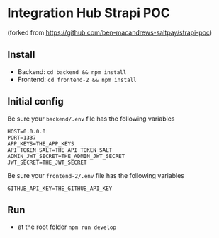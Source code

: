 # Integration Hub Strapi POC

(forked from https://github.com/ben-macandrews-saltpay/strapi-poc)

## Install

- Backend: `cd backend && npm install`
- Frontend: `cd frontend-2 && npm install`

## Initial config

Be sure your `backend/.env` file has the following variables

```
HOST=0.0.0.0
PORT=1337
APP_KEYS=THE_APP_KEYS
API_TOKEN_SALT=THE_API_TOKEN_SALT
ADMIN_JWT_SECRET=THE_ADMIN_JWT_SECRET
JWT_SECRET=THE_JWT_SECRET
```

Be sure your `frontend-2/.env` file has the following variables

```
GITHUB_API_KEY=THE_GITHUB_API_KEY
```

## Run

- at the root folder `npm run develop`
